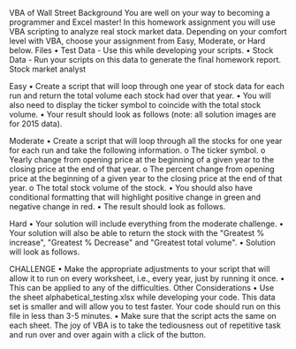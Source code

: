 VBA of Wall Street
Background
You are well on your way to becoming a programmer and Excel master! In this homework assignment you will use VBA scripting to analyze real stock market data. Depending on your comfort level with VBA, choose your assignment from Easy, Moderate, or Hard below.
Files
•	Test Data - Use this while developing your scripts.
•	Stock Data - Run your scripts on this data to generate the final homework report.
Stock market analyst
 
Easy
•	Create a script that will loop through one year of stock data for each run and return the total volume each stock had over that year.
•	You will also need to display the ticker symbol to coincide with the total stock volume.
•	Your result should look as follows (note: all solution images are for 2015 data).
 
Moderate
•	Create a script that will loop through all the stocks for one year for each run and take the following information.
o	The ticker symbol.
o	Yearly change from opening price at the beginning of a given year to the closing price at the end of that year.
o	The percent change from opening price at the beginning of a given year to the closing price at the end of that year.
o	The total stock volume of the stock.
•	You should also have conditional formatting that will highlight positive change in green and negative change in red.
•	The result should look as follows.
 
Hard
•	Your solution will include everything from the moderate challenge.
•	Your solution will also be able to return the stock with the "Greatest % increase", "Greatest % Decrease" and "Greatest total volume".
•	Solution will look as follows.
 
CHALLENGE
•	Make the appropriate adjustments to your script that will allow it to run on every worksheet, i.e., every year, just by running it once.
•	This can be applied to any of the difficulties.
Other Considerations
•	Use the sheet alphabetical_testing.xlsx while developing your code. This data set is smaller and will allow you to test faster. Your code should run on this file in less than 3-5 minutes.
•	Make sure that the script acts the same on each sheet. The joy of VBA is to take the tediousness out of repetitive task and run over and over again with a click of the button.

